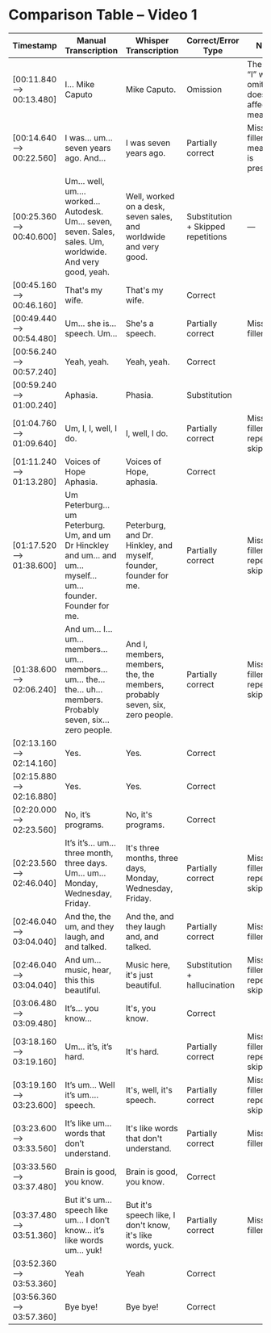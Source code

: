 # Comparison Table – Video 1

| Timestamp                 | Manual Transcription                                                                 | Whisper Transcription                                                        | Correct/Error Type       | Notes                           |
|--------------------------|----------------------------------------------------------------------------------------|-------------------------------------------------------------------------------|--------------------------|----------------------------------|
| [00:11.840 --> 00:13.480] | I… Mike Caputo                                                                        | Mike Caputo.                                                                  | Omission                 | The word “I” was omitted, doesn’t affect meaning. |
| [00:14.640 --> 00:22.560] | I was… um… seven years ago. And…                                                      | I was seven years ago.                                                       | Partially correct        | Missing fillers, the meaning is preserved. |
| [00:25.360 --> 00:40.600] | Um… well, um…. worked… Autodesk. Um… seven, seven. Sales, sales. Um, worldwide. And very good, yeah. | Well, worked on a desk, seven sales, and worldwide and very good.            | Substitution + Skipped repetitions | —                               |
| [00:45.160 --> 00:46.160] | That's my wife.                                                                       | That's my wife.                                                               | Correct                  |                                 |
| [00:49.440 --> 00:54.480] | Um… she is… speech. Um…                                                               | She's a speech.                                                               | Partially correct        | Missing fillers                  |
| [00:56.240 --> 00:57.240] | Yeah, yeah.                                                                           | Yeah, yeah.                                                                   | Correct                  |                                 |
| [00:59.240 --> 01:00.240] | Aphasia.                                                                              | Phasia.                                                                       | Substitution             |                                 |
| [01:04.760 --> 01:09.640] | Um, I, I, well, I do.                                                                  | I, well, I do.                                                                | Partially correct        | Missing fillers, repetition skipping |
| [01:11.240 --> 01:13.280] | Voices of Hope Aphasia.                                                               | Voices of Hope, aphasia.                                                     | Correct                  |                                 |
| [01:17.520 --> 01:38.600] | Um Peterburg… um Peterburg. Um, and um Dr  Hinckley and um… and um… myself… um… founder. Founder for me. | Peterburg, and Dr. Hinkley, and myself, founder, founder for me.             | Partially correct        | Missing fillers, repetition skipping |
| [01:38.600 --> 02:06.240] | And um… I… um… members… um… members… um… the… the… uh… members. Probably seven, six… zero people. | And I, members, members, the, the members, probably seven, six, zero people. | Partially correct        | Missing fillers, repetition skipping |
| [02:13.160 --> 02:14.160] | Yes.                                                                                  | Yes.                                                                          | Correct                  |                                 |
| [02:15.880 --> 02:16.880] | Yes.                                                                                  | Yes.                                                                          | Correct                 |                                 |
| [02:20.000 --> 02:23.560] | No, it’s programs.                                                                    | No, it's programs.                                                            | Correct                 |                                 |
| [02:23.560 --> 02:46.040] | It’s it’s… um… three month, three days. Um… um… Monday, Wednesday, Friday.           | It's three months, three days, Monday, Wednesday, Friday.                    | Partially correct       | Missing fillers, repetition skipping |
| [02:46.040 --> 03:04.040] | And the, the um, and they laugh, and and talked.                                     | And the, and they laugh and, and talked.                                     | Partially correct       | Missing fillers                  |
| [02:46.040 --> 03:04.040] | And um… music, hear, this this beautiful.                                            | Music here, it's just beautiful.                                             | Substitution + hallucination | Missing fillers, repetition skipping |
| [03:06.480 --> 03:09.480] | It’s… you know…                                                                       | It's, you know.                                                               | Correct                 |                                 |
| [03:18.160 --> 03:19.160] | Um… it’s, it’s hard.                                                                  | It's hard.                                                                    | Partially correct       | Missing fillers, repetition skipping |
| [03:19.160 --> 03:23.600] | It’s um… Well it’s um…. speech.                                                      | It's, well, it's speech.                                                     | Partially correct       | Missing fillers, repetition skipping |
| [03:23.600 --> 03:33.560] | It’s like um… words that don’t understand.                                           | It's like words that don't understand.                                       | Partially correct       | Missing fillers                  |
| [03:33.560 --> 03:37.480] | Brain is good, you know.                                                              | Brain is good, you know.                                                     | Correct                 |                                 |
| [03:37.480 --> 03:51.360] | But it's um… speech like um… I don’t know… it’s like words um… yuk!                 | But it's speech like, I don't know, it's like words, yuck.                   | Partially correct       | Missing fillers                  |
| [03:52.360 --> 03:53.360] | Yeah                                                                                 | Yeah                                                                         | Correct                |                                 |
| [03:56.360 --> 03:57.360] | Bye bye!                                                                             | Bye bye!                                                                     | Correct                |                                 |
